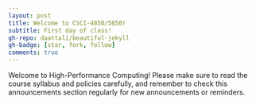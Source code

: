```yaml
---
layout: post
title: Welcome to CSCI-4850/5850!
subtitle: First day of class!
gh-repo: daattali/beautiful-jekyll
gh-badge: [star, fork, follow]
comments: true
---
```


Welcome to High-Performance Computing! Please make sure to read the course syllabus and policies carefully, and remember to check this announcements section regularly for new announcements or reminders.
